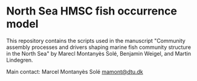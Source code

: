# North Sea HMSC fish occurrence model

This repository contains the scripts used in the manuscript "Community assembly processes and drivers shaping marine fish community structure in the North Sea" by Marecl Montanyès Solé, Benjamin Weigel, and Martin Lindegren.

Main contact: Marcel Montanyès Solé [mamont@dtu.dk](mailto:mamont@dtu.dk)
